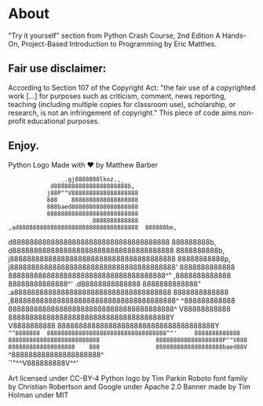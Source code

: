 # About

"Try it yourself" section from Python Crash Course, 2nd Edition A Hands-On, Project-Based Introduction to Programming by Eric Matthes.

## Fair use disclaimer:

According to Section 107 of the Copyright Act: 
"the fair use of a copyrighted work […] for purposes such as criticism, comment, news reporting, teaching (including multiple copies for classroom use), scholarship, or research, is not an infringement of copyright."
This piece of code aims non-profit educational purposes.
 
## Enjoy.
Python Logo Made with ♥ by Matthew Barber

                   _.gj8888888lkoz.,_                   
                d888888888888888888888b,                
               j88P""V8888888888888888888               
               888    8888888888888888888               
               888baed8888888888888888888               
               88888888888888888888888888               
                            8888888888888               
    ,ad8888888888888888888888888888888888  888888be,    
   d8888888888888888888888888888888888888  888888888b,  
  d88888888888888888888888888888888888888  8888888888b, 
 j888888888888888888888888888888888888888  88888888888p,
j888888888888888888888888888888888888888'  8888888888888
8888888888888888888888888888888888888^"   ,8888888888888
88888888888888^'                        .d88888888888888
8888888888888"   .a8888888888888888888888888888888888888
8888888888888  ,888888888888888888888888888888888888888^
^888888888888  888888888888888888888888888888888888888^ 
 V88888888888  88888888888888888888888888888888888888Y  
  V8888888888  8888888888888888888888888888888888888Y   
   `"^8888888  8888888888888888888888888888888888^"'    
               8888888888888                            
               88888888888888888888888888               
               8888888888888888888P""V888               
               8888888888888888888    888               
               8888888888888888888baed88V               
                `^888888888888888888888^                
                  `'"^^V888888888V^^'                   

Art licensed under CC-BY-4
Python logo by Tim Parkin Roboto font family by Christian Robertson and Google under Apache 2.0 Banner made by Tim Holman under MIT 


                         
